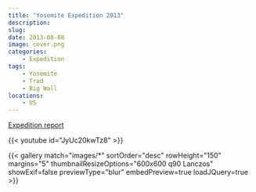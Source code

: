 ```yaml
---
title: "Yosemite Expedition 2013"
description: 
slug: 
date: 2013-08-08
image: cover.png
categories:
    - Expedition
tags:
    - Yosemite
    - Trad
    - Big Wall
locations:
    - US
---
```


[Expedition report](/documents/yosemite_exped_2013.pdf)


{{< youtube id="JyUc20kwTz8" >}}

{{< gallery match="images/*" sortOrder="desc" rowHeight="150" margins="5" thumbnailResizeOptions="600x600 q90 Lanczos" showExif=false previewType="blur" embedPreview=true loadJQuery=true >}}



